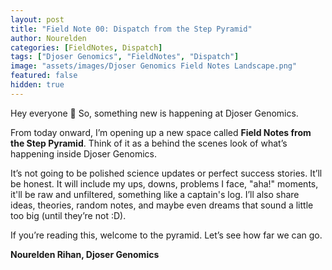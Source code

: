 ```yaml
---
layout: post
title: "Field Note 00: Dispatch from the Step Pyramid"
author: Nourelden
categories: [FieldNotes, Dispatch]
tags: ["Djoser Genomics", "FieldNotes", "Dispatch"]
image: "assets/images/Djoser Genomics Field Notes Landscape.png"
featured: false
hidden: true
---
```


Hey everyone 👋
So, something new is happening at Djoser Genomics.

From today onward, I’m opening up a new space called **Field Notes from the Step Pyramid**. Think of it as a behind the scenes look of what’s happening inside Djoser Genomics.

It’s not going to be polished science updates or perfect success stories. It’ll be honest. It will include my ups, downs, problems I face, "aha!" moments, it'll be raw and unfiltered, something like a captain's log. I’ll also share ideas, theories, random notes, and maybe even dreams that sound a little too big (until they’re not :D).

If you’re reading this, welcome to the pyramid.
Let’s see how far we can go.

**Nourelden Rihan, Djoser Genomics**
